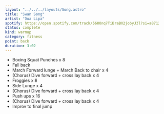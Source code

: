 ```yaml
---
layout: "../../../layouts/Song.astro"
title: "Swan Song"
artist: "Dua Lipa"
spotify: https://open.spotify.com/track/5600nq7TiBraBX2jobyJ3l?si=a8712d4ae7b14f0e
status: complete
kind: warmup
category: fitness
point: back
duration: 3:02
---
```

- Boxing Squat Punches <span class="count">x 8</span>
- Fall back
- March Forward lunge + March Back to chair <span class="count">x 4</span>
- (Chorus) Dive forward + cross lay back <span class="count">x 4</span>
- Froggies <span class="count">x 8</span>
- Side Lunge <span class="count">x 4</span>
- (Chorus) Dive forward + cross lay back <span class="count">x 4</span>
- Push ups <span class="count">x 16</span>
- (Chorus) Dive forward + cross lay back <span class="count">x 4</span>
- Improv to final jump
